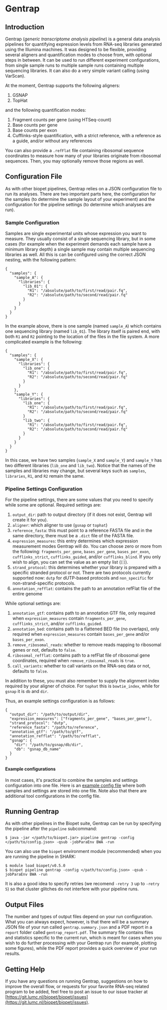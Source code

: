 # Gentrap

## Introduction

Gentrap (*generic transcriptome analysis pipeline*) is a general data analysis pipelines for quantifying expression levels from RNA-seq libraries generated using the Illumina machines. It was designed to be flexible, providing several aligners and quantification modes to choose from, with optional steps in between. It can be used to run different experiment configurations, from single sample runs to multiple sample runs containing multiple sequencing libraries. It can also do a very simple variant calling (using VarScan).

At the moment, Gentrap supports the following aligners:

1. GSNAP
2. TopHat

and the following quantification modes:

1. Fragment counts per gene (using HTSeq-count)
2. Base counts per gene
3. Base counts per exon
4. Cufflinks-style quantification, with a strict reference, with a reference as a guide, and/or without any references

You can also provide a `.refFlat` file containing ribosomal sequence coordinates to measure how many of your libraries originate from ribosomal sequences. Then, you may optionally remove those regions as well.

## Configuration File

As with other biopet pipelines, Gentrap relies on a JSON configuration file to run its analyses. There are two important parts here, the configuration for the samples (to determine the sample layout of your experiment) and the configuration for the pipeline settings (to determine which analyses are run).

### Sample Configuration

Samples are single experimental units whose expression you want to measure. They usually consist of a single sequencing library, but in some cases (for example when the experiment demands each sample have a minimum library depth) a single sample may contain multiple sequencing libraries as well. All this is can be configured using the correct JSON nesting, with the following pattern:

~~~
{
  "samples": {
    "sample_A": {
      "libraries": {
        "lib_01": {
          "R1": "/absolute/path/to/first/read/pair.fq",
          "R2": "/absolute/path/to/second/read/pair.fq"
        }
      }
    }
  }
}
~~~

In the example above, there is one sample (named `sample_A`) which contains one sequencing library (named `lib_01`). The library itself is paired end, with both `R1` and `R2` pointing to the location of the files in the file system. A more complicated example is the following:

~~~
{
  "samples": {
    "sample_X": {
      "libraries": {
        "lib_one": {
          "R1": "/absolute/path/to/first/read/pair.fq",
          "R2": "/absolute/path/to/second/read/pair.fq"
        }
      }
    },
    "sample_Y": {
      "libraries": {
        "lib_one": {
          "R1": "/absolute/path/to/first/read/pair.fq",
          "R2": "/absolute/path/to/second/read/pair.fq"
        }
        "lib_two": {
          "R1": "/absolute/path/to/first/read/pair.fq",
          "R2": "/absolute/path/to/second/read/pair.fq"
        }
      }
    }
  }
}
~~~

In this case, we have two samples (`sample_X` and `sample_Y`) and `sample_Y` has two different libraries (`lib_one` and `lib_two`). Notice that the names of the samples and libraries may change, but several keys such as `samples`, `libraries`, `R1`, and `R2` remain the same.

### Pipeline Settings Configuration

For the pipeline settings, there are some values that you need to specify while some are optional. Required settings are:

1. `output_dir`: path to output directory (if it does not exist, Gentrap will create it for you).
2. `aligner`: which aligner to use (`gsnap` or `tophat`)
3. `reference_fasta`: this must point to a reference FASTA file and in the same directory, there must be a `.dict` file of the FASTA file.
4. `expression_measures`: this entry determines which expression measurement modes Gentrap will do. You can choose zero or more from the following: `fragments_per_gene`, `bases_per_gene`, `bases_per_exon`, `cufflinks_strict`, `cufflinks_guided`, and/or `cufflinks_blind`. If you only wish to align, you can set the value as an empty list (`[]`).
5. `strand_protocol`: this determines whether your library is prepared with a specific stranded protocol or not. There are two protocols currently supported now: `dutp` for dUTP-based protocols and `non_specific` for non-strand-specific protocols.
6. `annotation_refflat`: contains the path to an annotation refFlat file of the entire genome

While optional settings are:

1. `annotation_gtf`: contains path to an annotation GTF file, only required when `expression_measures` contain `fragments_per_gene`, `cufflinks_strict`, and/or `cufflinks_guided`.
2. `annotation_bed`: contains path to a flattened BED file (no overlaps), only required when `expression_measures` contain `bases_per_gene` and/or `bases_per_exon`.
3. `remove_ribosomal_reads`: whether to remove reads mapping to ribosomal genes or not, defaults to `false`.
4. `ribosomal_refflat`: contains path to a refFlat file of ribosomal gene coordinates, required when `remove_ribosomal_reads` is `true`.
5. `call_variants`: whether to call variants on the RNA-seq data or not, defaults to `false`.

In addition to these, you must also remember to supply the alignment index required by your aligner of choice. For `tophat` this is `bowtie_index`, while for `gsnap` it is `db` and `dir`.

Thus, an example settings configuration is as follows:

~~~
{
  "output_dir": "/path/to/output/dir",
  "expression_measures": ["fragments_per_gene", "bases_per_gene"],
  "strand_protocol": "dutp",
  "reference_fasta": "/path/to/reference",
  "annotation_gtf": "/path/to/gtf",
  "annotation_refflat": "/path/to/refflat",
  "gsnap": {
    "dir": "/path/to/gsnap/db/dir",
    "db": "gsnap_db_name"
  }
}
~~~

#### Example configurations

In most cases, it's practical to combine the samples and settings configuration into one file. Here is an [example config file](/examples/gentrap_example.json) where both samples and settings are stored into one file. Note also that there are additional tool configurations in the config file.

## Running Gentrap

As with other pipelines in the Biopet suite, Gentrap can be run by specifying the pipeline after the `pipeline` subcommand:

~~~
$ java -jar </path/to/biopet.jar> pipeline gentrap -config </path/to/config.json> -qsub -jobParaEnv BWA -run
~~~

You can also use the `biopet` environment module (recommended) when you are running the pipeline in SHARK:

~~~
$ module load biopet/v0.5.0
$ biopet pipeline gentrap -config </path/to/config.json> -qsub -jobParaEnv BWA -run
~~~

It is also a good idea to specify retries (we recomend `-retry 3` up to `-retry 5`) so that cluster glitches do not interfere with your pipeline runs.

## Output Files

The number and types of output files depend on your run configuration. What you can always expect, however, is that there will be a summary JSON file of your run called `gentrap.summary.json` and a PDF report in a `report` folder called `gentrap_report.pdf`. The summary file contains files and statistics specific to the current run, which is meant for cases when you wish to do further processing with your Gentrap run (for example, plotting some figures), while the PDF report provides a quick overview of your run results.

## Getting Help

If you have any questions on running Gentrap, suggestions on how to improve the overall flow, or requests for your favorite RNA-seq related program to be added, feel free to post an issue to our issue tracker at [https://git.lumc.nl/biopet/biopet/issues](https://git.lumc.nl/biopet/biopet/issues).


